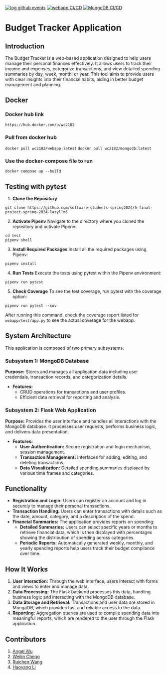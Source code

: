 [![log github events](https://github.com/software-students-spring2024/5-final-project-spring-2024-lazyllm5/actions/workflows/event-logger.yml/badge.svg)](https://github.com/software-students-spring2024/5-final-project-spring-2024-lazyllm5/actions/workflows/event-logger.yml)
[![webapp CI/CD](https://github.com/software-students-spring2024/5-final-project-spring-2024-lazyllm5/actions/workflows/webapp.yml/badge.svg)](https://github.com/software-students-spring2024/5-final-project-spring-2024-lazyllm5/actions/workflows/webapp.yml)
[![MongoDB CI/CD](https://github.com/software-students-spring2024/5-final-project-spring-2024-lazyllm5/actions/workflows/mongodb.yml/badge.svg)](https://github.com/software-students-spring2024/5-final-project-spring-2024-lazyllm5/actions/workflows/mongodb.yml)

# Budget Tracker Application

## Introduction
The Budget Tracker is a web-based application designed to help users manage their personal finances effectively. It allows users to track their income and expenses, categorize transactions, and view detailed spending summaries by day, week, month, or year. This tool aims to provide users with clear insights into their financial habits, aiding in better budget management and planning.

## Docker
### Docker hub link
`https://hub.docker.com/u/wc2182`
### Pull from docker hub
`docker pull wc2182/webapp:latest`
`docker pull wc2182/mongodb:latest`
### Use the docker-compose file to run
`docker compose up --build`

## Testing with pytest

1. **Clone the Repository**
  ```
  git clone https://github.com/software-students-spring2024/5-final-project-spring-2024-lazyllm5
  ```
2. **Activate Pipenv**
Navigate to the directory where you cloned the repository and activate Pipenv:
  ```
  cd test
  pipenv shell
  ```
3. **Install Required Packages**
Install all the required packages using Pipenv:
  ```
  pipenv install
  ```
4. **Run Tests**
Execute the tests using pytest within the Pipenv environment:
  ```
pipenv run pytest
  ```
5. **Check Coverage**
To see the test coverage, run pytest with the coverage option:
  ```
pipenv run pytest --cov
  ```
After running this command, check the coverage report listed for `webapp/test/app.py` to see the actual coverage for the webapp.


## System Architecture
This application is composed of two primary subsystems:

### Subsystem 1: MongoDB Database
**Purpose:** Stores and manages all application data including user credentials, transaction records, and categorization details.
- **Features:**
  - CRUD operations for transactions and user profiles.
  - Efficient data retrieval for reporting and analysis.

### Subsystem 2: Flask Web Application
**Purpose:** Provides the user interface and handles all interactions with the MongoDB database. It processes user requests, performs business logic, and delivers data presentation.
- **Features:**
  - **User Authentication:** Secure registration and login mechanism, session management.
  - **Transaction Management:** Interfaces for adding, editing, and deleting transactions.
  - **Data Visualization:** Detailed spending summaries displayed by various time frames and categories.

## Functionality
- **Registration and Login:** Users can register an account and log in securely to manage their personal transactions.
- **Transaction Handling:** Users can enter transactions with details such as the date, amount, category, and a description of the spend.
- **Financial Summaries:** The application provides reports on spending:
  - **Detailed Summaries:** Users can select specific years or months to retrieve financial data, which is then displayed with percentages showing the distribution of spending across categories.
  - **Periodic Reports:** Automatically generated weekly, monthly, and yearly spending reports help users track their budget compliance over time.

## How It Works
1. **User Interaction:** Through the web interface, users interact with forms and views to enter and manage data.
2. **Data Processing:** The Flask backend processes this data, handling business logic and interacting with the MongoDB database.
3. **Data Storage and Retrieval:** Transactions and user data are stored in MongoDB, which provides fast and reliable access to the data.
4. **Reporting:** Aggregation queries are used to compile spending data into meaningful reports, which are rendered to the user through the Flask application.

## Contributors
1. [Angel Wu](https://github.com/angelWu2002)
2. [Weilin Cheng](https://github.com/M1stery232)
3. [Ruichen Wang](https://github.com/rcwang937)
4. [Haoyang Li](https://github.com/LeoLi727)